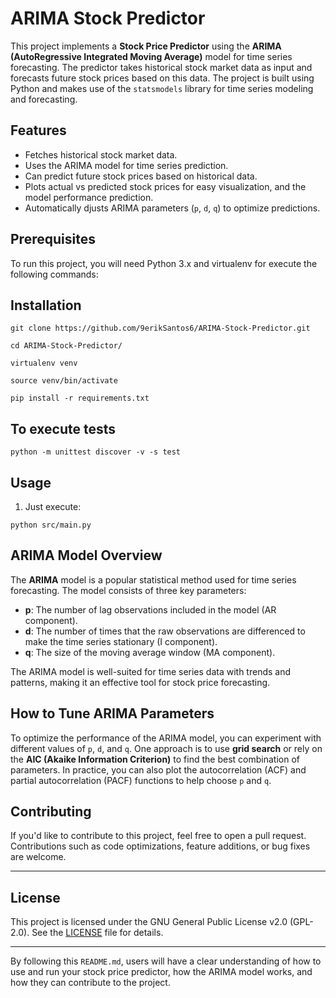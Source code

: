 # ARIMA Stock Predictor

This project implements a **Stock Price Predictor** using the **ARIMA (AutoRegressive Integrated Moving Average)** model for time series forecasting. The predictor takes historical stock market data as input and forecasts future stock prices based on this data. The project is built using Python and makes use of the `statsmodels` library for time series modeling and forecasting.

## Features

- Fetches historical stock market data.
- Uses the ARIMA model for time series prediction.
- Can predict future stock prices based on historical data.
- Plots actual vs predicted stock prices for easy visualization, and the model performance prediction.
- Automatically djusts ARIMA parameters (`p`, `d`, `q`) to optimize predictions.
  
## Prerequisites

To run this project, you will need Python 3.x and virtualenv for execute the following commands:

## Installation

```shell
git clone https://github.com/9erikSantos6/ARIMA-Stock-Predictor.git

cd ARIMA-Stock-Predictor/

virtualenv venv 

source venv/bin/activate

pip install -r requirements.txt
```

## To execute tests

```shell
python -m unittest discover -v -s test

```

## Usage

1. Just execute:
```
python src/main.py
```

## ARIMA Model Overview

The **ARIMA** model is a popular statistical method used for time series forecasting. The model consists of three key parameters:

- **p**: The number of lag observations included in the model (AR component).
- **d**: The number of times that the raw observations are differenced to make the time series stationary (I component).
- **q**: The size of the moving average window (MA component).

The ARIMA model is well-suited for time series data with trends and patterns, making it an effective tool for stock price forecasting.

## How to Tune ARIMA Parameters

To optimize the performance of the ARIMA model, you can experiment with different values of `p`, `d`, and `q`. One approach is to use **grid search** or rely on the **AIC (Akaike Information Criterion)** to find the best combination of parameters. In practice, you can also plot the autocorrelation (ACF) and partial autocorrelation (PACF) functions to help choose `p` and `q`.

## Contributing

If you'd like to contribute to this project, feel free to open a pull request. Contributions such as code optimizations, feature additions, or bug fixes are welcome.

---

## License

This project is licensed under the GNU General Public License v2.0 (GPL-2.0). See the [LICENSE](LICENSE) file for details.

---

By following this `README.md`, users will have a clear understanding of how to use and run your stock price predictor, how the ARIMA model works, and how they can contribute to the project.







